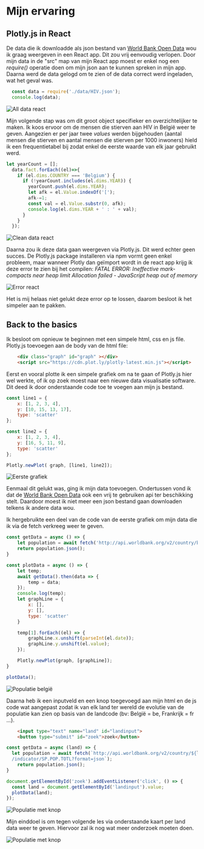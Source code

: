 # Mijn ervaring

## Plotly.js in React

De data die ik downloadde als json bestand van [World Bank Open Data](https://data.worldbank.org/) wou ik graag weergeven in een React app. Dit zou vrij eenvoudig verlopen. Door mijn data in de "src" map van mijn React app moest er enkel nog een *require()* operatie doen om mijn json aan te kunnen spreken in mijn app. Daarna werd de data gelogd om te zien of de data correct werd ingeladen, wat het geval was.

```js
  const data = require('./data/HIV.json');
  console.log(data);
```
![All data react](https://drive.google.com/uc?export=view&id=17B0oQfJRHOYJanyQdjQVLd1bPMs3h8nK)

Mijn volgende stap was om dit groot object specifieker en overzichtelijker te maken. Ik koos ervoor om de mensen die stierven aan HIV in België weer te geven. Aangezien er per jaar twee *values* werden bijgehouden (aantal mensen die stierven en aantal mensen die stierven per 1000 inwoners) hield ik een frequentietabel bij zodat enkel de eerste waarde van elk jaar gebruikt werd.

```js
let yearCount = [];
  data.fact.forEach((el)=>{
    if (el.dims.COUNTRY === 'Belgium') {
      if (!yearCount.includes(el.dims.YEAR)) {
        yearCount.push(el.dims.YEAR);
        let afk = el.Value.indexOf('[');
        afk-=1;
        const val = el.Value.substr(0, afk);
        console.log(el.dims.YEAR + ' : ' + val);
      }
    }
  });
```
![Clean data react](https://drive.google.com/uc?export=view&id=1NITAwbt1Lp3s2Kt0e7-4j-uyRTKARoPZ)

Daarna zou ik deze data gaan weergeven via Plotly.js. Dit werd echter geen succes. De Plotly.js package installeren via npm vormt geen enkel probleem, maar wanneer Plotly dan geïmport wordt in de react app krijg ik deze error te zien bij het compilen: *FATAL ERROR: Ineffective mark-compacts near heap limit Allocation failed - JavaScript heap out of memory*

![Error react](https://drive.google.com/uc?export=view&id=1Y5EonVRQAMZ7EMf2xCYgmYmexll96mYZ)

Het is mij helaas niet gelukt deze error op te lossen, daarom besloot ik het simpeler aan te pakken.

## Back to the basics

Ik besloot om opnieuw te beginnen met een simpele html, css en js file. Plotly.js toevoegen aan de body van de html file: 

```html
	<div class="graph" id="graph" ></div>
	<script src="https://cdn.plot.ly/plotly-latest.min.js"></script>
```

Eerst en vooral plotte ik een simpele grafiek om na te gaan of Plotly.js hier wel werkte, of ik op zoek moest naar een nieuwe data visualisatie software. Dit deed ik door onderstaande code toe te voegen aan mijn js bestand.

```js
const line1 = {
	x: [1, 2, 3, 4],
	y: [10, 15, 13, 17],
	type: 'scatter'
};

const line2 = {
	x: [1, 2, 3, 4],
	y: [16, 5, 11, 9],
	type: 'scatter'
};

Plotly.newPlot( graph, [line1, line2]);
```
![Eerste grafiek](https://drive.google.com/uc?export=view&id=1r5JhBm1C3_ymjA6DQFbkAZ9pORwlejSN)

Eenmaal dit gelukt was, ging ik mijn data toevoegen. Ondertussen vond ik dat de [World Bank Open Data](https://data.worldbank.org/) ook een vrij te gebruiken api ter beschikking stelt. Daardoor moest ik niet meer een json bestand gaan downloaden telkens ik andere data wou. 

Ik hergebruikte een deel van de code van de eerste grafiek om mijn data die ik via de fetch verkreeg weer te geven.

```js
const getData = async () => {
	let population = await fetch('http://api.worldbank.org/v2/country/be/indicator/SP.POP.TOTL?format=json');
	return population.json();
}

const plotData = async () => {
	let temp;
	await getData().then(data => {
		temp = data;
	});
	console.log(temp);
	let graphLine = {
		x: [],
		y: [],
		type: 'scatter'
	}

	temp[1].forEach((el) => {
		graphLine.x.unshift(parseInt(el.date));
		graphLine.y.unshift(el.value);
	});

	Plotly.newPlot(graph, [graphLine]);
}

plotData();

```
![Populatie belgië](https://drive.google.com/uc?export=view&id=1UxIT216Alp3nshEY-dcIhdExaarPf9In)

Daarna heb ik een inputveld en een knop toegevoegd aan mijn html en de js code wat aangepast zodat ik van elk land ter wereld de evolutie van de populatie kan zien op basis van de landcode (bv: België = be, Frankrijk = fr ...).

```html
	<input type="text" name="land" id="landinput">
	<button type="submit" id="zoek">zoek</button>
```

```js
const getData = async (land) => {
  let population = await fetch(`http://api.worldbank.org/v2/country/${land}
  /indicator/SP.POP.TOTL?format=json`);
	return population.json();
}

document.getElementById('zoek').addEventListener('click', () => {
  const land = document.getElementById('landinput').value;
  plotData(land);
});

```
![Populatie met knop](https://drive.google.com/uc?export=view&id=19mSOX1G5zDMBkJE-Bb0Fax01YV82zvOZ)

Mijn einddoel is om tegen volgende les via onderstaande kaart per land data weer te geven. Hiervoor zal ik nog wat meer onderzoek moeten doen.

![Populatie met knop](https://drive.google.com/uc?export=view&id=1XMl6HgmyUh7ZC87WJLb1nMPvlseymecC)
